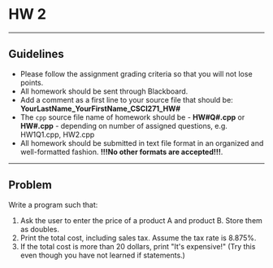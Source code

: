 # HW 2

---

## Guidelines

- Please follow the assignment grading criteria so that you will not lose points.
- All homework should be sent through Blackboard.
- Add a comment as a first line to your source file that should be: **YourLastName_YourFirstName_CSCI271_HW#**
- The `cpp` source file name of homework should be - **HW#Q#.cpp** or **HW#.cpp** - depending on number of assigned questions, e.g. HW1Q1.cpp, HW2.cpp
- All homework should be submitted in text file format in an organized and well-formatted fashion. **!!!No other formats are accepted!!!**.

---

## Problem

Write a program such that:

1. Ask the user to enter the price of a product A and product B. Store them as doubles.
2. Print the total cost, including sales tax. Assume the tax rate is 8.875%.
3. If the total cost is more than 20 dollars, print "It's expensive!" (Try this even though you have not learned if statements.)
